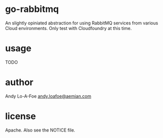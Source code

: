 # go-rabbitmq

An slightly opiniated abstraction for using RabbitMQ services from various Cloud environments. Only test with Cloudfoundry at this time.

# usage

TODO

# author

Andy Lo-A-Foe <andy.loafoe@aemian.com>

# license

Apache. Also see the NOTICE file.

